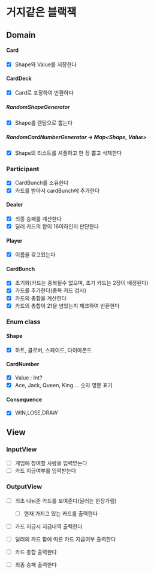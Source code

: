 # 거지같은 블랙잭

## Domain
#### Card
- [X] Shape와 Value를 저장한다

#### CardDeck 
  - [x] Card로 포장하여 반환하다
  ##### RandomShapeGenerator
  - [x] Shape를 랜덤으로 뽑는다
  ##### RandomCardNumberGenerator -> Map<Shape, Value>
  - [x] Shape의 리스트를 셔플하고 한 장 뽑고 삭제한다
 

### Participant
- [x] CardBunch를 소유한다
- [x] 카드를 받아서 cardBunch에 추가한다

#### Dealer
- [x] 최종 승패를 계산한다
- [x] 딜러 카드의 합이 16이하인지 판단한다

#### Player
- [x] 이름을 갖고있는다

#### CardBunch
- [x] 초기화(카드는 중복될수 없으며, 초기 카드는 2장이 배정된다) 
- [x] 카드를 추가한다(중복 카드 검사)
- [x] 카드의 총합을 계산한다
- [x] 카드의 총합이 21을 넘었는지 체크하여 반환한다

### Enum class
#### Shape
- [x] 하트, 클로버, 스페이드, 다이아몬드
#### CardNumber
- [x] Value : Int?
- [x] Ace, Jack, Queen, King ... 숫자 영문 표기
#### Consequence
- [x] WIN,LOSE,DRAW

## View
### InputView
- [ ] 게임에 참여할 사람을 입력받는다
- [ ] 카드 지급여부를 입력받는다
    
### OutputView
- [ ] 최초 나눠준 카드를 보여준다(딜러는 한장가림)
  - [ ] 현재 가지고 있는 카드를 출력한다

- [ ] 카드 지급시 지급내역 출력한다
  
- [ ] 딜러의 카드 합에 따른 카드 지급여부 출력한다

- [ ] 카드 총합 출력한다

- [ ] 최종 승패 출력한다

